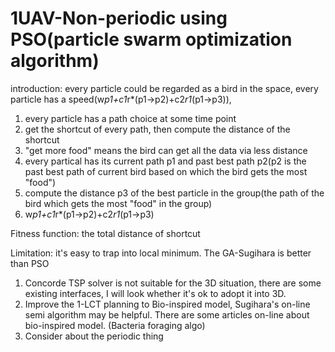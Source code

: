 1UAV-Non-periodic using PSO(particle swarm optimization algorithm)
==================
introduction:
every particle could be regarded as a bird in the space, every particle has a speed(w*p1+c1*r*(p1->p2)+c2*r1*(p1->p3)),

1.  every particle has a path choice at some time point
2.  get the shortcut of every path, then compute the distance of the shortcut
4.  "get more food" means the bird can get all the data via less distance
3.  every partical has its current path p1 and past best path p2(p2 is the past
    best path of current bird based on which the bird gets the most "food")
4.  compute the distance p3 of the best particle in the group(the path of the
    bird which gets the most "food" in the group)
5.  w*p1+c1*r*(p1->p2)+c2*r1*(p1->p3)

Fitness function: the total distance of shortcut

Limitation: it's easy to trap into local minimum. The GA-Sugihara is better than PSO


1. Concorde TSP solver is not suitable for the 3D situation, there are some
   existing interfaces, I will look whether it's ok to adopt it into 3D.
2. Improve the 1-LCT planning to Bio-inspired model, Sugihara's on-line semi
   algorithm may be helpful. There are some articles on-line about bio-inspired
   model. (Bacteria foraging algo)
3. Consider about the periodic thing
